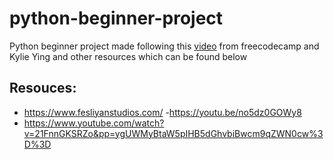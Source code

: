 # python-beginner-project
Python beginner project made following this <a href= "https://www.youtube.com/watch?v=8ext9G7xspg">video</a> from freecodecamp and Kylie Ying and other resources which can be found below

## Resouces: 
- https://www.fesliyanstudios.com/
-https://youtu.be/no5dz0GOWy8
-  https://www.youtube.com/watch?v=21FnnGKSRZo&pp=ygUWMyBtaW5pIHB5dGhvbiBwcm9qZWN0cw%3D%3D
